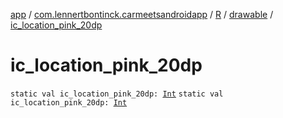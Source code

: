 [app](../../../index.md) / [com.lennertbontinck.carmeetsandroidapp](../../index.md) / [R](../index.md) / [drawable](index.md) / [ic_location_pink_20dp](./ic_location_pink_20dp.md)

# ic_location_pink_20dp

`static val ic_location_pink_20dp: `[`Int`](https://kotlinlang.org/api/latest/jvm/stdlib/kotlin/-int/index.html)
`static val ic_location_pink_20dp: `[`Int`](https://kotlinlang.org/api/latest/jvm/stdlib/kotlin/-int/index.html)